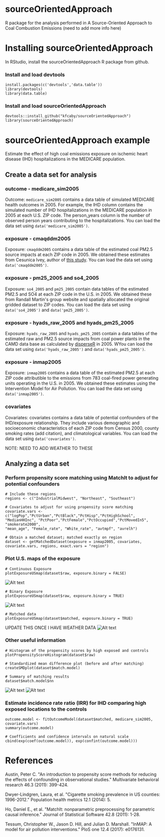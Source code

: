 # sourceOrientedApproach
R package for the analysis performed in A Source-Oriented Approach to Coal Combustion Emissions (need to add more info here)

# Installing sourceOrientedApproach
In RStudio, install the sourceOrientedApproach R package from github.  
### Install and load devtools
```
install.packages(c('devtools','data.table'))
library(devtools)
library(data.table)
```
### Install and load sourceOrientedApproach
```
devtools::install_github("kfcaby/sourceOrientedApproach")
library(sourceOrientedApproach)
```
# sourceOrientedApproach example

Estimate the effect of high coal emissions exposure on ischemic heart disease (IHD) hospitalizations in the MEDICARE population.

## Create a data set for analysis

### outcome - medicare_sim2005 
Outcome: `medicare_sim2005` contains a data table of simulated MEDICARE health outcomes in 2005.  For example, the IHD column contains the simulated number of IHD hospitalizations in the MEDICARE population in 2005 at each U.S. ZIP code.  The person_years column is the number of observed person years contributing to the hospitalizations.  You can load the data set using ```data('medicare_sim2005')```. 

### exposure - cmaqddm2005
Exposure: `cmaqddm2005` contains a data table of the estimated coal PM2.5 source impacts at each ZIP code in 2005.  We obtained these estimates from Cesunica Ivey, author of [this study](https://pubs.acs.org/doi/abs/10.1021/acs.est.7b03781). You can load the data set using ```data('cmaqddm2005')```.

### exposure - pm25_2005 and so4_2005
Exposure: `so4_2005` and `pm25_2005` contain data tables of the estimated PM2.5 and SO4 at each ZIP code in the U.S. in 2005.  We obtained these from Randall Martin's group website and spatially allocated the original gridded dataset to ZIP codes. You can load the data set using ```data('so4_2005')``` and ```data('pm25_2005')```.

### exposure - hyads_raw_2005 and hyads_pm25_2005
Exposure: `hyads_raw_2005` and `hyads_pm25_2005` contain a data tables of the estimated raw and PM2.5 source impacts from coal power plants in the CAMD data base as calculated by [disperseR](https://github.com/lhenneman/disperseR) in 2005. WYou can load the data set using ```data('hyads_raw_2005')``` and ```data('hyads_pm25_2005')```.

### exposure - inmap2005
Exposure: `inmap2005` contains a data table of the estimated PM2.5 at each ZIP code attributible to the emissions from 783 coal-fired power generating units operating in the U.S. in 2005.  We obtained these estimates using the Intervention Model for Air Pollution. You can load the data set using ```data('inmap2005')```.

### covariates
Covariates: covariates contains a data table of potential confounders of the IHD/exposure relationship. They include various demographic and socioeconomic characteristics of each ZIP code from Census 2000, county smoking rates (add citation), and climatological variables. You can load the data set using ```data('covariates')```.

NOTE: NEED TO ADD WEATHER TO THESE

## Analyzing a data set

### Perform propensity score matching using MatchIt to adjust for potential confounders
```
# Include these regions
regions <- c("IndustrialMidwest", "Northeast", "Southeast")

# Covariates to adjust for using propensity score matching
covariate.vars <- c("logPop","PctUrban","PctBlack","PctHisp","PctHighSchool", 
"MedianHHInc", "PctPoor","PctFemale","PctOccupied","PctMovedIn5", "smokerate2000",
"mean_age", "Female_rate", "White_rate", "avtmpf", "avrelh")

# Obtain a matched dataset; matched exactly on region 
dataset <- getMatchedDataset(exposure = inmap2005, covariates, covariate.vars, regions, exact.vars = "region")
```
### Plot U.S. maps of the exposure
```
# Continuous Exposure
plotExposureUSmap(dataset$raw, exposure.binary = FALSE)
```
![Alt text](images/continuous.png)
```
# Binary Exposure
plotExposureUSmap(dataset$raw, exposure.binary = TRUE)
```
![Alt text](images/binary.png)
```
# Matched data
plotExposureUSmap(dataset$matched, exposure.binary = TRUE)
```
UPDATE THIS ONCE I HAVE WEATHER DATA
![Alt text](images/binary_matched.png)
### Other useful information
```
# Histogram of the propensity scores by high exposed and controls
plotPropensityScoreHistogram(dataset$raw)

# Standardized mean difference plot (before and after matching)
createSMDplot(dataset$match.model)

# Summary of matching results
dataset$match.model$nn
```
![Alt text](images/propensityScores.png)
![Alt text](images/SMD.png)
### Estimate incidence rate ratio (IRR) for IHD comparing high exposed locations to the controls
```
outcome.model <- fitOutcomeModel(dataset$matched, medicare_sim2005, covariate.vars)
summary(outcome.model)

# Coefficients and confidence intervals on natural scale
cbind(exp(coef(outcome.model)), exp(confint(outcome.model)))
```
# References
Austin, Peter C. "An introduction to propensity score methods for reducing the effects of confounding in observational studies." Multivariate behavioral research 46.3 (2011): 399-424.

Dwyer-Lindgren, Laura, et al. "Cigarette smoking prevalence in US counties: 1996-2012." Population health metrics 12.1 (2014): 5.

Ho, Daniel E., et al. "MatchIt: nonparametric preprocessing for parametric causal inference." Journal of Statistical Software 42.8 (2011): 1-28.

Tessum, Christopher W., Jason D. Hill, and Julian D. Marshall. "InMAP: A model for air pollution interventions." PloS one 12.4 (2017): e0176131.
